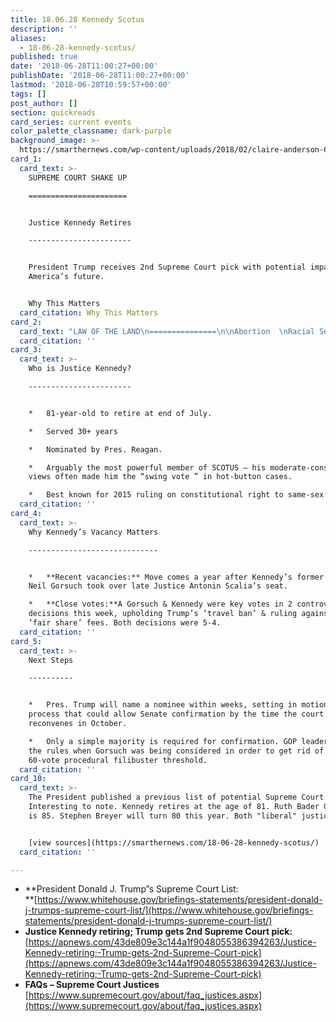 ```yaml
---
title: 18.06.28 Kennedy Scotus
description: ''
aliases:
  - 18-06-28-kennedy-scotus/
published: true
date: '2018-06-28T11:00:27+00:00'
publishDate: '2018-06-28T11:00:27+00:00'
lastmod: '2018-06-28T10:59:57+00:00'
tags: []
post_author: []
section: quickreads
card_series: current events
color_palette_classname: dark-purple
background_image: >-
  https://smarthernews.com/wp-content/uploads/2018/02/claire-anderson-60670-unsplash-360x360.jpg
card_1:
  card_text: >-
    SUPREME COURT SHAKE UP

    ======================


    Justice Kennedy Retires

    -----------------------


    President Trump receives 2nd Supreme Court pick with potential impact on
    America’s future.


    Why This Matters
  card_citation: Why This Matters
card_2:
  card_text: "LAW OF THE LAND\n===============\n\nAbortion  \nRacial Segregation  \nGay Marriage\n\n*   Examples of Supreme Court’s decisions that changed the course of America forever.\n*   Justices**A serve 16 years on average**, plenty of opportunity to weigh-in on casesA that impact everyday lives of all Americans."
  card_citation: ''
card_3:
  card_text: >-
    Who is Justice Kennedy?

    -----------------------


    *   81-year-old to retire at end of July.

    *   Served 30+ years

    *   Nominated by Pres. Reagan.

    *   Arguably the most powerful member of SCOTUS – his moderate-conservative
    views often made him the “swing vote ” in hot-button cases.

    *   Best known for 2015 ruling on constitutional right to same-sex marriage.
  card_citation: ''
card_4:
  card_text: >-
    Why Kennedy’s Vacancy Matters

    -----------------------------


    *   **Recent vacancies:** Move comes a year after Kennedy’s former law clerk
    Neil Gorsuch took over late Justice Antonin Scalia’s seat.

    *   **Close votes:**A Gorsuch & Kennedy were key votes in 2 controversial
    decisions this week, upholding Trump’s ‘travel ban’ & ruling against union’s
    ‘fair share’ fees. Both decisions were 5-4.
  card_citation: ''
card_5:
  card_text: >-
    Next Steps

    ----------


    *   Pres. Trump will name a nominee within weeks, setting in motion a
    process that could allow Senate confirmation by the time the court
    reconvenes in October.

    *   Only a simple majority is required for confirmation. GOP leaders changed
    the rules when Gorsuch was being considered in order to get rid of the
    60-vote procedural filibuster threshold.
  card_citation: ''
card_10:
  card_text: >-
    The President published a previous list of potential Supreme Court nominees.
    Interesting to note. Kennedy retires at the age of 81. Ruth Bader Ginsberg
    is 85. Stephen Breyer will turn 80 this year. Both "liberal" justices.


    [view sources](https://smarthernews.com/18-06-28-kennedy-scotus/)
  card_citation: ''

---
```

*   **President Donald J. Trump”s Supreme Court List:  
    **[https://www.whitehouse.gov/briefings-statements/president-donald-j-trumps-supreme-court-list/](https://www.whitehouse.gov/briefings-statements/president-donald-j-trumps-supreme-court-list/)
*   **Justice Kennedy retiring; Trump gets 2nd Supreme Court pick:**  
    [https://apnews.com/43de809e3c144a1f9048055386394263/Justice-Kennedy-retiring;-Trump-gets-2nd-Supreme-Court-pick](https://apnews.com/43de809e3c144a1f9048055386394263/Justice-Kennedy-retiring;-Trump-gets-2nd-Supreme-Court-pick)
*   **FAQs – Supreme Court Justices**  
    [https://www.supremecourt.gov/about/faq_justices.aspx](https://www.supremecourt.gov/about/faq_justices.aspx)